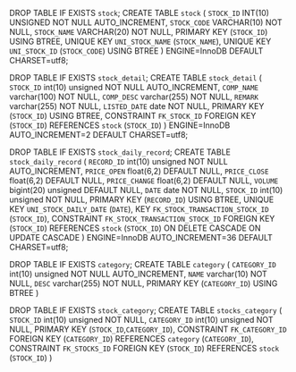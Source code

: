 DROP TABLE IF EXISTS `stock`;
CREATE TABLE `stock` (
  `STOCK_ID` INT(10) UNSIGNED NOT NULL AUTO_INCREMENT,
  `STOCK_CODE` VARCHAR(10) NOT NULL,
  `STOCK_NAME` VARCHAR(20) NOT NULL,
  PRIMARY KEY (`STOCK_ID`) USING BTREE,
  UNIQUE KEY `UNI_STOCK_NAME` (`STOCK_NAME`),
  UNIQUE KEY `UNI_STOCK_ID` (`STOCK_CODE`) USING BTREE
) ENGINE=InnoDB DEFAULT CHARSET=utf8;


DROP TABLE IF EXISTS `stock_detail`;
CREATE TABLE  `stock_detail` (
 `STOCK_ID` int(10) unsigned NOT NULL AUTO_INCREMENT,
 `COMP_NAME` varchar(100) NOT NULL,
 `COMP_DESC` varchar(255) NOT NULL,
 `REMARK` varchar(255) NOT NULL,
 `LISTED_DATE` date NOT NULL,
 PRIMARY KEY (`STOCK_ID`) USING BTREE,
 CONSTRAINT `FK_STOCK_ID` FOREIGN KEY (`STOCK_ID`) REFERENCES `stock` (`STOCK_ID`)
) ENGINE=InnoDB AUTO_INCREMENT=2 DEFAULT CHARSET=utf8;

DROP TABLE IF EXISTS `stock_daily_record`;
CREATE TABLE  `stock_daily_record` (
  `RECORD_ID` int(10) unsigned NOT NULL AUTO_INCREMENT,
  `PRICE_OPEN` float(6,2) DEFAULT NULL,
  `PRICE_CLOSE` float(6,2) DEFAULT NULL,
  `PRICE_CHANGE` float(6,2) DEFAULT NULL,
  `VOLUME` bigint(20) unsigned DEFAULT NULL,
  `DATE` date NOT NULL,
  `STOCK_ID` int(10) unsigned NOT NULL,
  PRIMARY KEY (`RECORD_ID`) USING BTREE,
  UNIQUE KEY `UNI_STOCK_DAILY_DATE` (`DATE`),
  KEY `FK_STOCK_TRANSACTION_STOCK_ID` (`STOCK_ID`),
  CONSTRAINT `FK_STOCK_TRANSACTION_STOCK_ID` FOREIGN KEY (`STOCK_ID`)
  REFERENCES `stock` (`STOCK_ID`) ON DELETE CASCADE ON UPDATE CASCADE
) ENGINE=InnoDB AUTO_INCREMENT=36 DEFAULT CHARSET=utf8;



DROP TABLE IF EXISTS `category`;
CREATE TABLE `category` (
  `CATEGORY_ID` int(10) unsigned NOT NULL AUTO_INCREMENT,
  `NAME` varchar(10) NOT NULL,
  `DESC` varchar(255) NOT NULL,
  PRIMARY KEY (`CATEGORY_ID`) USING BTREE
)

DROP TABLE IF EXISTS `stock_category`;
CREATE TABLE  `stocks_category` (
  `STOCK_ID` int(10) unsigned NOT NULL,
  `CATEGORY_ID` int(10) unsigned NOT NULL,
  PRIMARY KEY (`STOCK_ID`,`CATEGORY_ID`),
  CONSTRAINT `FK_CATEGORY_ID` FOREIGN KEY (`CATEGORY_ID`) REFERENCES `category` (`CATEGORY_ID`),
  CONSTRAINT `FK_STOCKS_ID` FOREIGN KEY (`STOCK_ID`) REFERENCES `stock` (`STOCK_ID`)
)